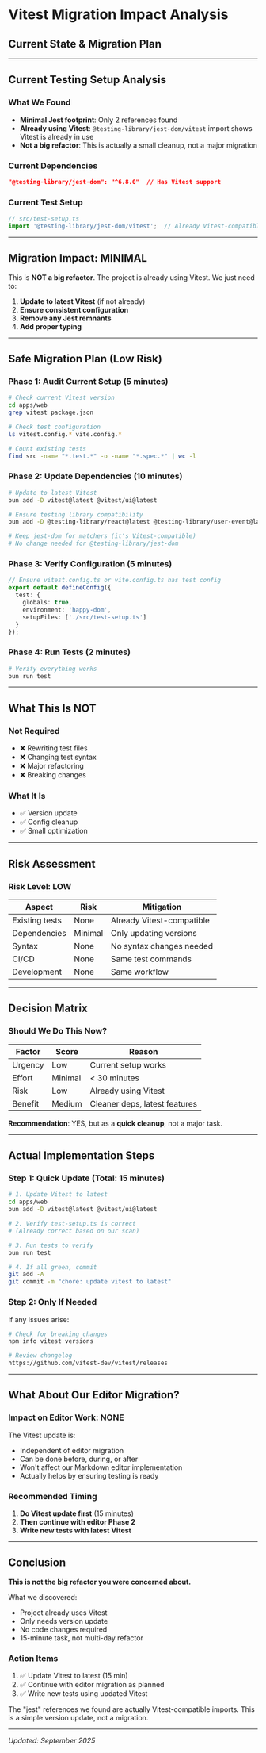 # Vitest Migration Impact Analysis

## Current State & Migration Plan

***

## Current Testing Setup Analysis

### What We Found

- **Minimal Jest footprint**: Only 2 references found
- **Already using Vitest**: `@testing-library/jest-dom/vitest` import shows Vitest is already in use
- **Not a big refactor**: This is actually a small cleanup, not a major migration

### Current Dependencies

```json
"@testing-library/jest-dom": "^6.8.0"  // Has Vitest support
```

### Current Test Setup

```typescript
// src/test-setup.ts
import '@testing-library/jest-dom/vitest';  // Already Vitest-compatible
```

***

## Migration Impact: MINIMAL

This is **NOT a big refactor**. The project is already using Vitest. We just need to:

1. **Update to latest Vitest** (if not already)
2. **Ensure consistent configuration**
3. **Remove any Jest remnants**
4. **Add proper typing**

***

## Safe Migration Plan (Low Risk)

### Phase 1: Audit Current Setup (5 minutes)

```bash
# Check current Vitest version
cd apps/web
grep vitest package.json

# Check test configuration
ls vitest.config.* vite.config.*

# Count existing tests
find src -name "*.test.*" -o -name "*.spec.*" | wc -l
```

### Phase 2: Update Dependencies (10 minutes)

```bash
# Update to latest Vitest
bun add -D vitest@latest @vitest/ui@latest

# Ensure testing library compatibility
bun add -D @testing-library/react@latest @testing-library/user-event@latest

# Keep jest-dom for matchers (it's Vitest-compatible)
# No change needed for @testing-library/jest-dom
```

### Phase 3: Verify Configuration (5 minutes)

```typescript
// Ensure vitest.config.ts or vite.config.ts has test config
export default defineConfig({
  test: {
    globals: true,
    environment: 'happy-dom',
    setupFiles: ['./src/test-setup.ts']
  }
});
```

### Phase 4: Run Tests (2 minutes)

```bash
# Verify everything works
bun run test
```

***

## What This Is NOT

### Not Required

- ❌ Rewriting test files
- ❌ Changing test syntax
- ❌ Major refactoring
- ❌ Breaking changes

### What It Is

- ✅ Version update
- ✅ Config cleanup
- ✅ Small optimization

***

## Risk Assessment

### Risk Level: **LOW**

| Aspect         | Risk    | Mitigation                |
| -------------- | ------- | ------------------------- |
| Existing tests | None    | Already Vitest-compatible |
| Dependencies   | Minimal | Only updating versions    |
| Syntax         | None    | No syntax changes needed  |
| CI/CD          | None    | Same test commands        |
| Development    | None    | Same workflow             |

***

## Decision Matrix

### Should We Do This Now?

| Factor  | Score   | Reason                        |
| ------- | ------- | ----------------------------- |
| Urgency | Low     | Current setup works           |
| Effort  | Minimal | < 30 minutes                  |
| Risk    | Low     | Already using Vitest          |
| Benefit | Medium  | Cleaner deps, latest features |

**Recommendation**: YES, but as a **quick cleanup**, not a major task.

***

## Actual Implementation Steps

### Step 1: Quick Update (Total: 15 minutes)

```bash
# 1. Update Vitest to latest
cd apps/web
bun add -D vitest@latest @vitest/ui@latest

# 2. Verify test-setup.ts is correct
# (Already correct based on our scan)

# 3. Run tests to verify
bun run test

# 4. If all green, commit
git add -A
git commit -m "chore: update vitest to latest"
```

### Step 2: Only If Needed

If any issues arise:

```bash
# Check for breaking changes
npm info vitest versions

# Review changelog
https://github.com/vitest-dev/vitest/releases
```

***

## What About Our Editor Migration?

### Impact on Editor Work: **NONE**

The Vitest update is:

- Independent of editor migration
- Can be done before, during, or after
- Won't affect our Markdown editor implementation
- Actually helps by ensuring testing is ready

### Recommended Timing

1. **Do Vitest update first** (15 minutes)
2. **Then continue with editor Phase 2**
3. **Write new tests with latest Vitest**

***

## Conclusion

**This is not the big refactor you were concerned about.**

What we discovered:

- Project already uses Vitest
- Only needs version update
- No code changes required
- 15-minute task, not multi-day refactor

### Action Items

1. ✅ Update Vitest to latest (15 min)
2. ✅ Continue with editor migration as planned
3. ✅ Write new tests using updated Vitest

The "jest" references we found are actually Vitest-compatible imports. This is a simple version update, not a migration.

***

*Updated: September 2025*
